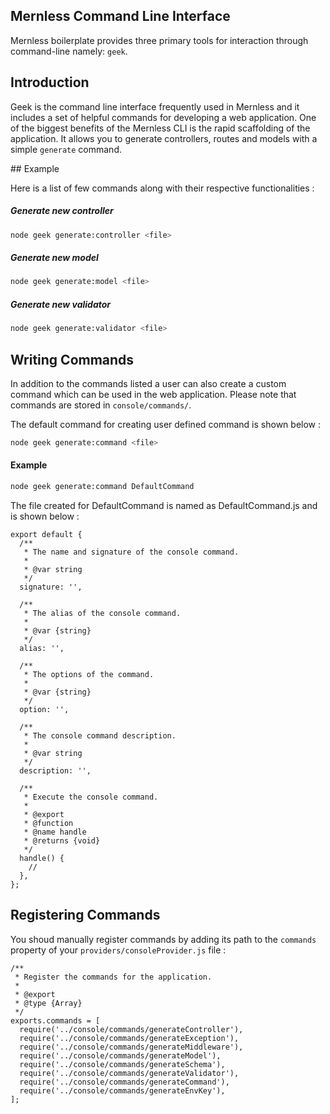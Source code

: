## Mernless Command Line Interface

Mernless boilerplate provides three primary tools for interaction through command-line namely: `geek`.

## Introduction

Geek is the command line interface frequently used in Mernless and it includes a set of helpful commands for developing a web application.
One of the biggest benefits of the Mernless CLI is the rapid scaffolding of the application. It allows you to generate controllers, routes and models with a simple `generate` command.

## Example

Here is a list of few commands along with their respective functionalities :

##### Generate new controller

```sh
node geek generate:controller <file>
```

##### Generate new model

```sh
node geek generate:model <file>
```

##### Generate new validator

```sh
node geek generate:validator <file>
```

## Writing Commands

In addition to the commands listed a user can also create a custom command which can be used in the web application. Please note that commands are stored in `console/commands/`.

The default command for creating user defined command is shown below :
```sh
node geek generate:command <file>
```

#### Example

```sh
node geek generate:command DefaultCommand
```

The file created for DefaultCommand is named as DefaultCommand.js and is shown below :

```JS
export default {
  /**
   * The name and signature of the console command.
   *
   * @var string
   */
  signature: '',

  /**
   * The alias of the console command.
   *
   * @var {string}
   */
  alias: '',

  /**
   * The options of the command.
   *
   * @var {string}
   */
  option: '',

  /**
   * The console command description.
   *
   * @var string
   */
  description: '',

  /**
   * Execute the console command.
   *
   * @export
   * @function
   * @name handle
   * @returns {void}
   */
  handle() {
    //
  },
};

```

## Registering Commands

You shoud manually register commands by adding its path to the `commands` property of your `providers/consoleProvider.js` file :

```JS
/**
 * Register the commands for the application.
 *
 * @export
 * @type {Array}
 */
exports.commands = [
  require('../console/commands/generateController'),
  require('../console/commands/generateException'),
  require('../console/commands/generateMiddleware'),
  require('../console/commands/generateModel'),
  require('../console/commands/generateSchema'),
  require('../console/commands/generateValidator'),
  require('../console/commands/generateCommand'),
  require('../console/commands/generateEnvKey'),
];
```
